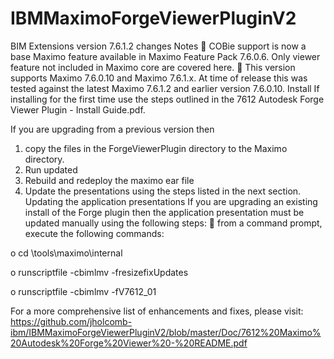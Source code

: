 # IBMMaximoForgeViewerPluginV2
BIM Extensions version 7.6.1.2 changes 
Notes 
 COBie support is now a base Maximo feature available in Maximo Feature Pack 7.6.0.6. Only 
viewer feature not included in Maximo core are covered here. 
 This version supports Maximo 7.6.0.10 and Maximo 7.6.1.x. At time of release this was tested 
against the latest Maximo 7.6.1.2 and earlier version 7.6.0.10. 
Install 
If installing for the first time use the steps outlined in the 7612 Autodesk Forge Viewer Plugin - Install 
Guide.pdf. 
 
If you are upgrading from a previous version then 
1. copy the files in the ForgeViewerPlugin directory to the Maximo <root> directory. 
2. Run updated 
3. Rebuild and redeploy the maximo ear file 
4. Update the presentations using the steps listed in the next section. 
Updating the application presentations 
If you are upgrading an existing install of the Forge plugin then the application presentation must be 
updated manually using the following steps: 
 from a command prompt, execute the following commands: 
 
o cd <maximo root>\tools\maximo\internal 
 
o runscriptfile -cbimlmv -fresizefixUpdates 

o runscriptfile -cbimlmv -fV7612_01 

For a more comprehensive list of enhancements and fixes, please visit:
https://github.com/jholcomb-ibm/IBMMaximoForgeViewerPluginV2/blob/master/Doc/7612%20Maximo%20Autodesk%20Forge%20Viewer%20-%20README.pdf
